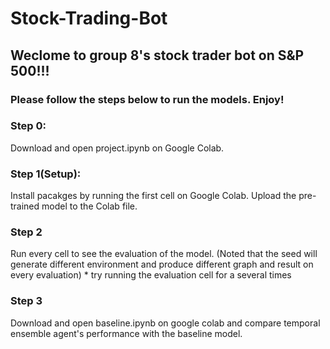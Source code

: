 # Stock-Trading-Bot
## Weclome to group 8's stock trader bot on S&P 500!!!
### Please follow the steps below to run the models. Enjoy!
 
### Step 0:
Download and open project.ipynb on Google Colab.

### Step 1(Setup):
Install pacakges by running the first cell on Google Colab.
Upload the pre-trained model to the Colab file.

### Step 2
Run every cell to see the evaluation of the model. 
(Noted that the seed will generate different environment and produce different graph and result on every evaluation) * try running the evaluation cell for a several times

### Step 3
Download and open baseline.ipynb on google colab and compare temporal ensemble agent's performance with the baseline model.
